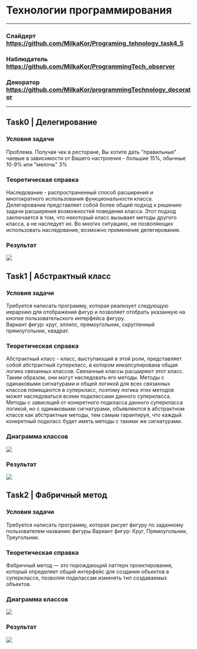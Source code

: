 # Технологии программирования
___
### Слайдерт https://github.com/MilkaKor/Programing_tehnology_task4_5
### Наблюдатель https://github.com/MilkaKor/ProgrammingTech_observer
### Декоратор https://github.com/MilkaKor/programmingTechnology_decorator
___
## Task0 | Делегирование
### Условия задачи
Проблема. Получая чек в ресторане, Вы хотите дать "правильные" чаевые в зависимости от Вашего настроения - большие 15%, обычные 10-9% или "мелочь" 3%
### Теоретическая справка
Наследование - распространенный способ расширения и многократного использования функциональности класса. Делегирование представляет собой более общий подход к решению задачи расширения возможностей поведения класса. Этот подход заключается в том, что некоторый класс вызывает методы другого класса, а не наследует их. Во многих ситуациях, не позволяющих использовать наследование, возможно применение делегирования.
### Результат
![](Images/task0res.png)

## Task1 | Абстрактный класс
### Условия задачи
Требуется написать программу, которая реализует следующую иерархию для отображения фигур и позволяет отобрать указанную на кнопке пользовательского интерфейса фигуру.<br/>
Вариант фигур: круг, эллипс, прямоугольник, скругленный прямоугольник, квадрат.
### Теоретическая справка
Абстрактный класс - класс, выступающий в этой роли, представляет собой абстрактный суперкласс, в котором инкапсулирована общая логика связанных классов. Связанные классы расширяют этот класс. Таким образом, они могут наследовать его методы. Методы с одинаковыми сигнатурами и общей логикой для всех связанных классов помещаются в суперкласс, поэтому логика этих методов может наследоваться всеми подклассами данного суперкласса. Методы с зависящей от конкретного подкласса данного суперкласса логикой, но с одинаковыми сигнатурами, объявляются в абстрактном классе как абстрактные методы, тем самым гарантируя, что каждый конкретный подкласс будет иметь методы с такими же сигнатурами.
### Диаграмма классов
![](Images/struct.png)

### Результат
![](Images/result.png)

## Task2 | Фабричный метод
### Условия задачи
Требуется написать программу, которая рисует фигуру по заданному пользователем названию фигуры
Вариант фигур: Круг, Прямоугольник, Треугольник.
### Теоретическая справка
Фабричный метод — это порождающий паттерн проектирования, который определяет общий интерфейс для создания объектов в суперклассе, позволяя подклассам изменять тип создаваемых объектов.
### Диаграмма классов
![](Images/task2diagram.png)

### Результат
![](Images/task2result.png)
